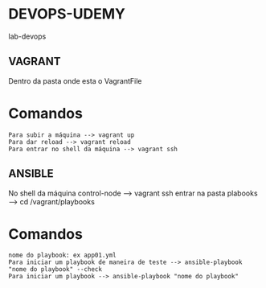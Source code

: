 # DEVOPS-UDEMY
lab-devops

## VAGRANT
Dentro da pasta onde esta o VagrantFile
  # Comandos
    Para subir a máquina --> vagrant up
    Para dar reload --> vagrant reload
    Para entrar no shell da máquina --> vagrant ssh

## ANSIBLE
  No shell da máquina control-node --> vagrant ssh
    entrar na pasta plabooks --> cd /vagrant/playbooks
    
  # Comandos
    nome do playbook: ex app01.yml
    Para iniciar um playbook de maneira de teste --> ansible-playbook "nome do playbook" --check
    Para iniciar um playbook --> ansible-playbook "nome do playbook"